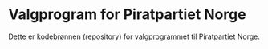 # Valgprogram for Piratpartiet Norge

Dette er kodebrønnen (repository) for [valgprogrammet](valgprogram.md) til
Piratpartiet Norge.
